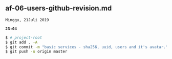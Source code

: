 ## af-06-users-github-revision.md

`Minggu, 21Juli 2019`

**`23:04`**

```bash
$ # project-root
$ git add . -A
$ git commit -m "basic services - sha256, uuid, users and it's avatar."
$ git push -u origin master
```